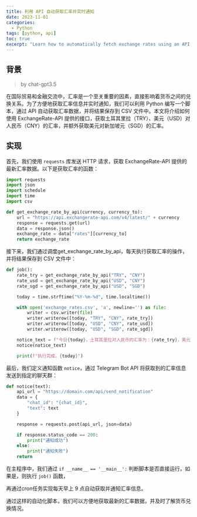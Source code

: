 ```yaml
---
title: 利用 API 自动获取汇率并实时通知
date: 2023-11-01
categories: 
  - Python
tags: [python, api]
toc: true
excerpt: "Learn how to automatically fetch exchange rates using an API and send real-time notifications. This guide covers the setup and implementation of a Python script to keep you updated with the latest currency exchange rates."
---
```


## 背景

> by chat-gpt3.5

在国际贸易和金融交流中，汇率是一个至关重要的因素，直接影响着货币之间的兑换关系。为了方便地获取汇率信息并实时通知，我们可以利用 Python 编写一个脚本，通过 API 自动获取汇率数据，并将结果保存到 CSV 文件中。本文将介绍如何使用 ExchangeRate-API 提供的接口，获取土耳其里拉（TRY）、美元（USD）对人民币（CNY）的汇率，并额外获取美元对新加坡元（SGD）的汇率。

## 实现

首先，我们使用 `requests` 库发送 HTTP 请求，获取 ExchangeRate-API 提供的最新汇率数据。以下是获取汇率的函数：

```python
import requests
import json
import schedule
import time
import csv

def get_exchange_rate_by_api(currency, currency_to):
    url = "https://api.exchangerate-api.com/v4/latest/" + currency
    response = requests.get(url)
    data = response.json()
    exchange_rate = data["rates"][currency_to]
    return exchange_rate
```

接下来，我们通过调度get_exchange_rate_by_api，每天执行获取汇率的操作，并将结果保存到 CSV 文件中：

```python
def job():
    rate_try = get_exchange_rate_by_api("TRY", "CNY")
    rate_usd = get_exchange_rate_by_api("USD", "CNY")
    rate_sgd = get_exchange_rate_by_api("USD", "SGD")

    today = time.strftime("%Y-%m-%d", time.localtime())

    with open('exchange_rates.csv', 'a', newline='') as file:
        writer = csv.writer(file)
        writer.writerow([today, "TRY", "CNY", rate_try])
        writer.writerow([today, "USD", "CNY", rate_usd])
        writer.writerow([today, "USD", "SGD", rate_sgd])

    notice_text = f"今日{today}，土耳其里拉对人民币的汇率为：{rate_try}，美元对人民币的汇率为：{rate_usd}，美元对新加坡元的汇率为：{rate_sgd}"
    notice(notice_text)

    print(f"执行完成，{today}")
```

最后，我们定义通知函数 `notice`，通过 Telegram Bot API 将获取到的汇率信息发送到指定的聊天群：

```python
def notice(text):
    api_url = "https://domain.com/api/send_notification"
    data = {
        "chat_id": "{chat_id}",
        "text": text
    }

    response = requests.post(api_url, json=data)

    if response.status_code == 200:
        print("通知成功")
    else:
        print("通知失败")
    return
```

在主程序中，我们通过 `if __name__ == '__main__':` 判断脚本是否直接运行，如果是，则执行 `job()` 函数，

再通过cron任务实现每天早上 9 点自动获取并通知汇率信息。

通过这样的自动化脚本，我们可以方便地获取最新的汇率数据，并及时了解货币兑换情况。